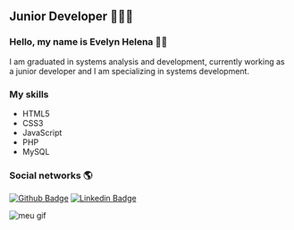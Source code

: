 ## Junior Developer 👩🏽‍💻
### Hello, my name is Evelyn Helena 👩🏽‍
I am graduated in systems analysis and development, currently working as a junior developer and I am specializing in systems development.

### My skills
*   HTML5
*   CSS3
*   JavaScript
*   PHP
*   MySQL

### Social networks :earth_americas:
[![Github Badge](https://img.shields.io/badge/-Github-000?style=flat-square&logo=Github&logoColor=white&link=https://github.com/evelynhelena)](https://github.com/evelynhelena)
[![Linkedin Badge](https://img.shields.io/badge/-LinkedIn-blue?style=flat-square&logo=Linkedin&logoColor=white&link=http://www.linkedin.com/in/evelyn-helena)](http://www.linkedin.com/in/evelyn-helena)

![meu gif](https://media.giphy.com/media/TjRcLDHDgLOWiI0L1V/giphy.gif)

